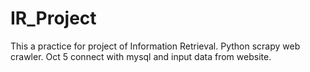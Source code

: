 # IR_Project
This a practice for project of Information Retrieval. Python scrapy web crawler.
Oct 5 connect with mysql and input data from website.
